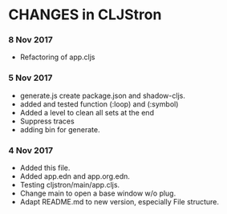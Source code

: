 # CHANGES in CLJStron
### 8 Nov 2017
  * Refactoring of app.cljs
### 5 Nov 2017
  * generate.js create package.json and shadow-cljs.
  * added and tested function (:loop) and (:symbol)
  * Added a level to clean all sets at the end
  * Suppress traces
  * adding bin for generate.
### 4 Nov 2017
  * Added this file.
  * Added app.edn and app.org.edn.
  * Testing cljstron/main/app.cljs.
  * Change main to open a base window w/o plug.
  * Adapt README.md to new version, especially File structure.
